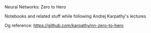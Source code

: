 Neural Networks: Zero to Hero

Notebooks and related stuff while following Andrej Karpathy's lectures

Og reference:
https://github.com/karpathy/nn-zero-to-hero